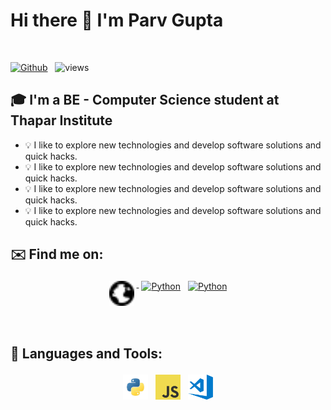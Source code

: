 # Hi there 👋 I'm Parv Gupta 
<br />

[![Github](https://img.shields.io/github/followers/parvg555?label=Follow&style=social)](https://github.com/parvg555) &nbsp; ![views](https://komarev.com/ghpvc/?username=parvg555)

## 🎓 I'm a BE - Computer Science student at Thapar Institute

* 💡  I like to explore new technologies and develop software solutions and quick hacks.
* 💡  I like to explore new technologies and develop software solutions and quick hacks.
* 💡  I like to explore new technologies and develop software solutions and quick hacks.
* 💡  I like to explore new technologies and develop software solutions and quick hacks.



## ✉️ Find me on:


<p align="center">
 <a href="https://parvg555.github.io/" target="_blank" rel="noopener noreferrer"> <img src="https://raw.githubusercontent.com/iconic/open-iconic/master/svg/globe.svg" alt="Python" height="40" style="vertical-align:top; margin:4px"> </a>
 <a href="https://linkedin.com/in/parvg" target="_blank" rel="noopener noreferrer"> <img src="https://cdn.jsdelivr.net/npm/simple-icons@v3/icons/linkedin.svg" alt="Python" height="40" style="vertical-align:top; margin:4px"></a>
 <a href="mailto:parvg555@gmail.com"> <img src="https://cdn.jsdelivr.net/npm/simple-icons@v3/icons/gmail.svg" alt="Python" height="40" style="vertical-align:top; margin:4px"></a>
</p>

<br />

## 🧰 Languages and Tools:
<p align="center">
<img src="https://raw.githubusercontent.com/github/explore/80688e429a7d4ef2fca1e82350fe8e3517d3494d/topics/python/python.png" alt="Python" height="40" style="vertical-align:top; margin:4px">
<img src="https://raw.githubusercontent.com/github/explore/80688e429a7d4ef2fca1e82350fe8e3517d3494d/topics/javascript/javascript.png" alt="Javascript" height="40" style="vertical-align:top; margin:4px">
<img src="https://raw.githubusercontent.com/github/explore/80688e429a7d4ef2fca1e82350fe8e3517d3494d/topics/visual-studio-code/visual-studio-code.png" alt="VS Code" height="40" style="vertical-align:top; margin:4px">
</p>
